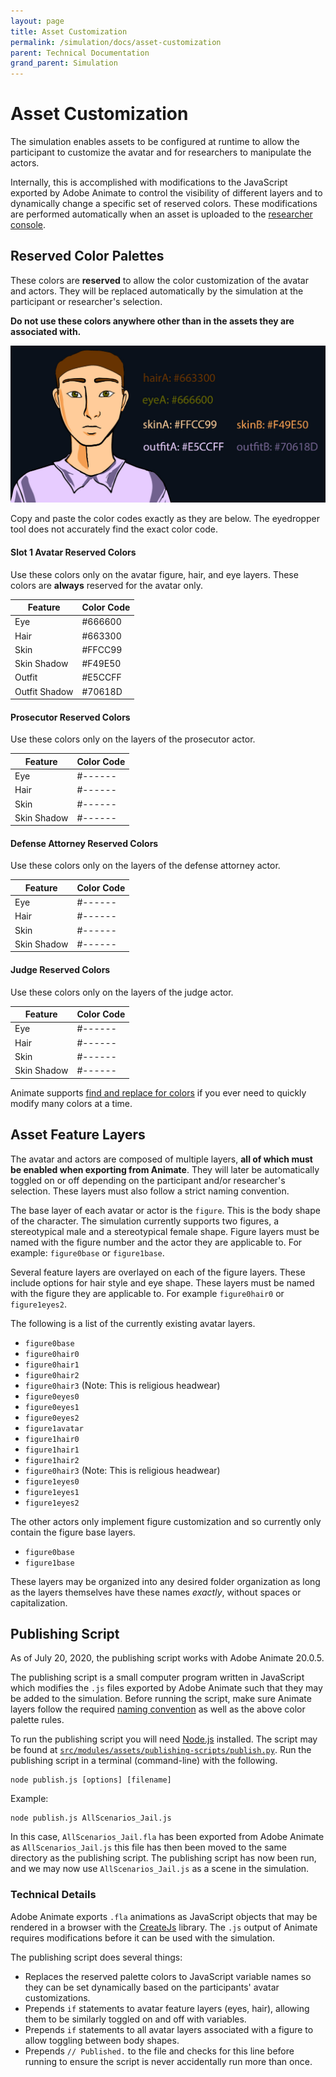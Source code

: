 ```yaml
---
layout: page
title: Asset Customization
permalink: /simulation/docs/asset-customization
parent: Technical Documentation
grand_parent: Simulation
---
```

# Asset Customization

The simulation enables assets to be configured at runtime to allow the participant to customize the avatar and for researchers to manipulate the actors.

Internally, this is accomplished with modifications to the JavaScript exported by Adobe Animate to control the visibility of different layers and to dynamically change a specific set of reserved colors. These modifications are performed automatically when an asset is uploaded to the [researcher console](/console).

## Reserved Color Palettes

These colors are **reserved** to allow the color customization of the avatar and actors. They will be replaced automatically by the simulation at the participant or researcher's selection.

**Do not use these colors anywhere other than in the assets they are associated with.**

<img src="/img/palettization.png">

Copy and paste the color codes exactly as they are below. The eyedropper tool does not accurately find the exact color code.

#### Slot 1 Avatar Reserved Colors

Use these colors only on the avatar figure, hair, and eye layers. These colors are __always__ reserved for the avatar only.

| Feature | Color Code |
| --- | --- |
| Eye | #666600 |
| Hair | #663300 |
| Skin | #FFCC99 |
| Skin Shadow | #F49E50 |
| Outfit | #E5CCFF |
| Outfit Shadow | #70618D |

#### Prosecutor Reserved Colors

Use these colors only on the layers of the prosecutor actor.

| Feature | Color Code |
| --- | --- |
| Eye | #------ |
| Hair | #------ |
| Skin | #------ |
| Skin Shadow | #------ |

#### Defense Attorney Reserved Colors

Use these colors only on the layers of the defense attorney actor.

| Feature | Color Code |
| --- | --- |
| Eye | #------ |
| Hair | #------ |
| Skin | #------ |
| Skin Shadow | #------ |

#### Judge Reserved Colors

Use these colors only on the layers of the judge actor.

| Feature | Color Code |
| --- | --- |
| Eye | #------ |
| Hair | #------ |
| Skin | #------ |
| Skin Shadow | #------ |

 Animate supports [find and replace for colors](https://helpx.adobe.com/au/animate/using/find-replace.html#find_and_replace_colors) if you ever need to quickly modify many colors at a time.

## Asset Feature Layers

The avatar and actors are composed of multiple layers, __all of which must be enabled when exporting from Animate__. They will later be automatically toggled on or off depending on the participant and/or researcher's selection. These layers must also follow a strict naming convention.

The base layer of each avatar or actor is the `figure`. This is the body shape of the character. The simulation currently supports two figures, a stereotypical male and a stereotypical female shape. Figure layers must be named with the figure number and the actor they are applicable to. For example: `figure0base` or `figure1base`.

Several feature layers are overlayed on each of the figure layers. These include options for hair style and eye shape. These layers must be named with the figure they are applicable to. For example `figure0hair0` or `figure1eyes2`.

The following is a list of the currently existing avatar layers.

* `figure0base`
* `figure0hair0`
* `figure0hair1`
* `figure0hair2`
* `figure0hair3` (Note: This is religious headwear)
* `figure0eyes0`
* `figure0eyes1`
* `figure0eyes2`
* `figure1avatar`
* `figure1hair0`
* `figure1hair1`
* `figure1hair2`
* `figure0hair3` (Note: This is religious headwear)
* `figure1eyes0`
* `figure1eyes1`
* `figure1eyes2`

The other actors only implement figure customization and so currently only contain the figure base layers.

* `figure0base`
* `figure1base`

These layers may be organized into any desired folder organization as long as the layers themselves have these names _exactly_, without spaces or capitalization.

## Publishing Script

As of July 20, 2020, the publishing script works with Adobe Animate 20.0.5.

The publishing script is a small computer program written in JavaScript which modifies the `.js` files exported by Adobe Animate such that they may be added to the simulation. Before running the script, make sure Animate layers follow the required [naming convention](/simulation/docs/art-documentation) as well as the above color palette rules.

To run the publishing script you will need [Node.js](https://nodejs.org/en/) installed. The script may be found at [`src/modules/assets/publishing-scripts/publish.py`](https://github.com/Plea-Justice/simulation-assets/blob/master/publish.js). Run the publishing script in a terminal (command-line) with the following.

```
node publish.js [options] [filename]
```

Example:

```
node publish.js AllScenarios_Jail.js
```

In this case, `AllScenarios_Jail.fla` has been exported from Adobe Animate as `AllScenarios_Jail.js` this file has then been moved to the same directory as the publishing script. The publishing script has now been run, and we may now use `AllScenarios_Jail.js` as a scene in the simulation.

### Technical Details

Adobe Animate exports `.fla` animations as JavaScript objects that may be rendered in a browser with the [CreateJs](https://createjs.com/) library. The `.js` output of Animate requires modifications before it can be used with the simulation.

The publishing script does several things:

* Replaces the reserved palette colors to JavaScript variable names so they can be set dynamically based on the participants' avatar customizations.
* Prepends `if` statements to avatar feature layers (eyes, hair), allowing them to be similarly toggled on and off with variables.
* Prepends `if` statements to all avatar layers associated with a figure to allow toggling between body shapes.
* Prepends `// Published.` to the file and checks for this line before running to ensure the script is never accidentally run more than once.